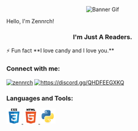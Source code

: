 <p align = "center"><img src="https://media1.tenor.com/m/zL60WE-hYV8AAAAd/welcome.gif" alt="Banner Gif"/></p>
<h align = "center">Hello, I'm Zennrch!</h1> 
<h3 align = "center">I'm Just A Readers.</h3>
⚡ Fun fact **I love candy and I love you.**

<h3 align="left">Connect with me:</h3>
<p align="left">
<a href="https://instagram.com/zennrch" target="blank"><img align="center" src="https://raw.githubusercontent.com/rahuldkjain/github-profile-readme-generator/master/src/images/icons/Social/instagram.svg" alt="zennrch" height="30" width="40" /></a>
<a href="https://discord.gg/https://discord.gg/QHDFEEGXKQ" target="blank"><img align="center" src="https://raw.githubusercontent.com/rahuldkjain/github-profile-readme-generator/master/src/images/icons/Social/discord.svg" alt="https://discord.gg/QHDFEEGXKQ" height="30" width="40" /></a>
</p>

<h3 align="left">Languages and Tools:</h3>
<p align="left"> <a href="https://www.w3schools.com/css/" target="_blank" rel="noreferrer"> <img src="https://raw.githubusercontent.com/devicons/devicon/master/icons/css3/css3-original-wordmark.svg" alt="css3" width="40" height="40"/> </a> <a href="https://www.w3.org/html/" target="_blank" rel="noreferrer"> <img src="https://raw.githubusercontent.com/devicons/devicon/master/icons/html5/html5-original-wordmark.svg" alt="html5" width="40" height="40"/> </a> <a href="https://www.python.org" target="_blank" rel="noreferrer"> <img src="https://raw.githubusercontent.com/devicons/devicon/master/icons/python/python-original.svg" alt="python" width="40" height="40"/> </a> </p>
